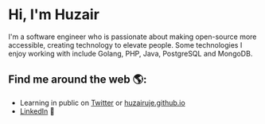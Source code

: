 # Hi, I'm Huzair

I'm a software engineer who is passionate about making open-source more accessible, creating technology to elevate people. Some technologies I enjoy working with include Golang, PHP, Java, PostgreSQL and MongoDB.


## Find me around the web 🌎:
- Learning in public on <a href="https://twitter.com/HuzairUje">Twitter</a> or <a href="https://huzairuje.github.io/portfolio/">huzairuje.github.io</a> 
- <a href="https://www.linkedin.com/in/muhammadhuzair-327479b2/">LinkedIn</a> 💼